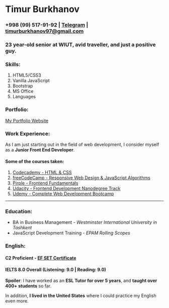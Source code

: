 # Timur Burkhanov
### +998 (99) 517-91-92 | [Telegram](https://t.me/rolling_scopes) | timurburkhanov97@gmail.com
### 23 year-old senior at WIUT, avid traveller, and just a positive guy.
### Skills:
1. HTML5/CSS3
1. Vanilla JavaScript
1. Bootstrap
1. MS Office
1. Languages

### Portfolio:
[My Portfolio Website](https://timur.netlify.app/)

### Work Experience:
As I am just starting out in the field of web development, I consider myself as a **Junior Front End Developer**. 
#### Some of the courses taken: 
1. [Codecademy - HTML & CSS](https://www.codecademy.com/profiles/web0043139858)
1. [freeCodeCamp - Responsive Web Design & JavaScript Algorithms](https://www.freecodecamp.org/fcc0d1f2b4c-124a-4462-a594-d09fb9966f93)
1. [Pirple - Frontend Fundamentals](https://www.credential.net/c3a2ec4f-86a4-4233-9ee2-fba8fdb335c5#gs.gjwo5q)
1. [Udacity - Frontend Development Nanodegree Track](https://www.udacity.com/course/front-end-web-developer-nanodegree--nd0011)
1. [Udemy - Complete Web Development Bootcamp](https://www.udemy.com/course/the-complete-web-development-bootcamp/)
***
### Education:
* BA in Business Management - *Westminster International University in Tashkent*
* JavaScript Development Training - *EPAM Rolling Scopes*

### English:
#### C2 Proficient - [EF SET Certificate](https://www.efset.org/cert/pHDBni)  
#### IELTS 8.0 Overall (Listening: 9.0 | Reading: 9.0)
**Spoiler**: I have worked as an **ESL Tutor for over 5 years**, and **taught over 400+ students** so far. 

In addition, **I lived in the United States** where I could practice my English even more.

